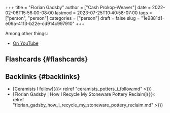 +++
title = "Florian Gadsby"
author = ["Cash Prokop-Weaver"]
date = 2022-02-06T15:56:00-08:00
lastmod = 2023-07-25T10:40:58-07:00
tags = ["person", "person"]
categories = ["person"]
draft = false
slug = "1e9881d1-e09a-4113-b22e-cd914c997910"
+++

Among other things:

-   [On YouTube](https://www.youtube.com/c/FlorianGadsbyCeramics)


## Flashcards {#flashcards}


## Backlinks {#backlinks}

-   [Ceramists I follow]({{< relref "ceramists_potters_i_follow.md" >}})
-   [Florian Gadsby | How I Recycle My Stoneware Pottery Reclaim]({{< relref "florian_gadsby_how_i_recycle_my_stoneware_pottery_reclaim.md" >}})
